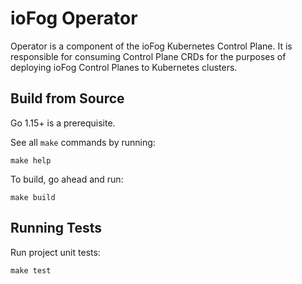 # ioFog Operator

Operator is a component of the ioFog Kubernetes Control Plane. It is responsible for consuming Control Plane CRDs for the purposes of deploying ioFog Control Planes to Kubernetes clusters.

## Build from Source

Go 1.15+ is a prerequisite.

See all `make` commands by running:
```
make help
```

To build, go ahead and run:
```
make build
```

## Running Tests

Run project unit tests:
```
make test
```